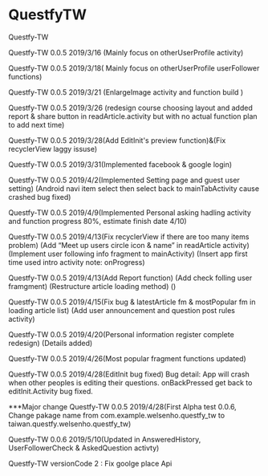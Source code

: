 # QuestfyTW
Questfy-TW

Questfy-TW 0.0.5 2019/3/16 (Mainly focus on otherUserProfile activity)

Questfy-TW 0.0.5 2019/3/18( Mainly focus on otherUserProfile userFollower functions)

Questfy-TW 0.0.5 2019/3/21 (EnlargeImage activity and function build )

Questfy-TW 0.0.5 2019/3/26 (redesign course choosing layout and added report & share button in readArticle.activity but with no actual function plan to add next time)

Questfy-TW 0.0.5 2019/3/28(Add EditInit's preview function)&(Fix recyclerView laggy issuse)

Questfy-TW 0.0.5 2019/3/31(Implemented facebook & google login)

Questfy-TW 0.0.5 2019/4/2(Implemented Setting page and guest user setting)
                          (Android navi item select then select back to mainTabActivity cause crashed bug fixed)

Questfy-TW 0.0.5 2019/4/9(Implemented Personal asking hadling activity and function progress 80%, estimate finish date 4/10)

Questfy-TW 0.0.5 2019/4/13(Fix recyclerView if there are too many items problem)
                            (Add “Meet up users circle icon & name” in readArticle activity)
                            (Implement user following info fragment to mainActivity)
                            (Insert app first time used intro activity note: onProgress)

Questfy-TW 0.0.5 2019/4/13(Add Report function)
                            (Add check folling user framgment)
                            (Restructure article loading method)
                            ()

Questfy-TW 0.0.5 2019/4/15(Fix bug & latestArticle fm & mostPopular fm in loading article list)
                           (Add user announcement and question post rules activity)

Questfy-TW 0.0.5 2019/4/20(Personal information register complete redesign)
                           (Details added)

Questfy-TW 0.0.5 2019/4/26(Most popular fragment functions updated)

Questfy-TW 0.0.5 2019/4/28(EditInit bug fixed)
Bug detail: App will crash when other peoples is editing their questions. onBackPressed get back to editInit.Activity bug fixed.

***Major change
Questfy-TW 0.0.5 2019/4/28(First Alpha test 0.0.6, Change pakage name from com.example.welsenho.questfy_tw to taiwan.questfy.welsenho.questfy_tw)

Questfy-TW 0.0.6 2019/5/10(Updated in AnsweredHistory, UserFollowerCheck & AskedQuestion activty)










Questfy-TW versionCode 2 : Fix goolge place Api















